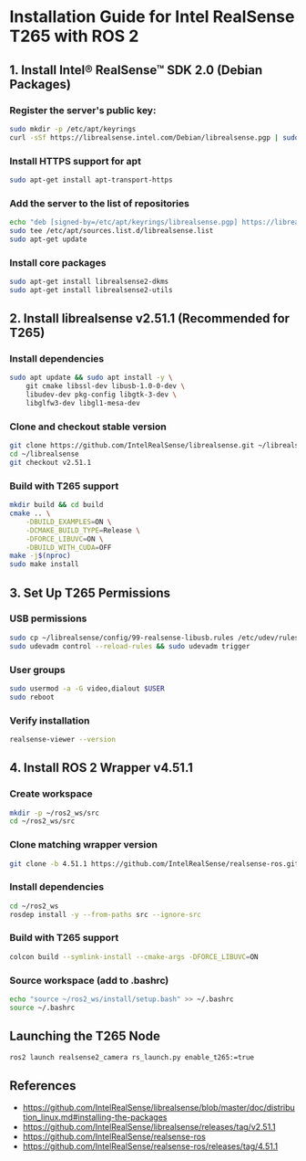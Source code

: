 # Installation Guide for Intel RealSense T265 with ROS 2

## 1. Install Intel® RealSense™ SDK 2.0 (Debian Packages)

### Register the server's public key:
```bash
sudo mkdir -p /etc/apt/keyrings
curl -sSf https://librealsense.intel.com/Debian/librealsense.pgp | sudo tee /etc/apt/keyrings/librealsense.pgp > /dev/null
```

### Install HTTPS support for apt
```bash
sudo apt-get install apt-transport-https
```

### Add the server to the list of repositories
```bash
echo "deb [signed-by=/etc/apt/keyrings/librealsense.pgp] https://librealsense.intel.com/Debian/apt-repo $(lsb_release -cs) main" | \
sudo tee /etc/apt/sources.list.d/librealsense.list
sudo apt-get update
```

### Install core packages
```bash
sudo apt-get install librealsense2-dkms
sudo apt-get install librealsense2-utils
```

## 2. Install librealsense v2.51.1 (Recommended for T265)

### Install dependencies
```bash
sudo apt update && sudo apt install -y \
    git cmake libssl-dev libusb-1.0-0-dev \
    libudev-dev pkg-config libgtk-3-dev \
    libglfw3-dev libgl1-mesa-dev
```

### Clone and checkout stable version
```bash
git clone https://github.com/IntelRealSense/librealsense.git ~/librealsense
cd ~/librealsense
git checkout v2.51.1
```

### Build with T265 support
```bash
mkdir build && cd build
cmake .. \
    -DBUILD_EXAMPLES=ON \
    -DCMAKE_BUILD_TYPE=Release \
    -DFORCE_LIBUVC=ON \
    -DBUILD_WITH_CUDA=OFF
make -j$(nproc)
sudo make install
```

## 3. Set Up T265 Permissions

### USB permissions
```bash
sudo cp ~/librealsense/config/99-realsense-libusb.rules /etc/udev/rules.d/
sudo udevadm control --reload-rules && sudo udevadm trigger
```

### User groups
```bash
sudo usermod -a -G video,dialout $USER
sudo reboot
```

### Verify installation
```bash
realsense-viewer --version
```

## 4. Install ROS 2 Wrapper v4.51.1

### Create workspace
```bash
mkdir -p ~/ros2_ws/src
cd ~/ros2_ws/src
```

### Clone matching wrapper version
```bash
git clone -b 4.51.1 https://github.com/IntelRealSense/realsense-ros.git
```

### Install dependencies
```bash
cd ~/ros2_ws
rosdep install -y --from-paths src --ignore-src
```

### Build with T265 support
```bash
colcon build --symlink-install --cmake-args -DFORCE_LIBUVC=ON
```

### Source workspace (add to .bashrc)
```bash
echo "source ~/ros2_ws/install/setup.bash" >> ~/.bashrc
source ~/.bashrc
```

## Launching the T265 Node
```bash
ros2 launch realsense2_camera rs_launch.py enable_t265:=true
```

## References
- https://github.com/IntelRealSense/librealsense/blob/master/doc/distribution_linux.md#installing-the-packages  
- https://github.com/IntelRealSense/librealsense/releases/tag/v2.51.1  
- https://github.com/IntelRealSense/realsense-ros  
- https://github.com/IntelRealSense/realsense-ros/releases/tag/4.51.1
